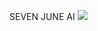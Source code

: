 SEVEN JUNE AI 
![](https://drive.google.com/file/d/1-d6qpDt6F5TsZykUAlWukBnK-XlnTdR1/view?usp=sharing)
